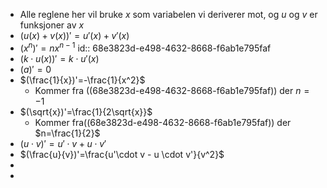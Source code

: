 - Alle reglene her vil bruke $x$ som variabelen vi deriverer mot, og $u$ og $v$ er funksjoner av $x$
- $(u(x)+v(x))'=u'(x)+v'(x)$
- $(x^n)'=nx^{n-1}$
  id:: 68e3823d-e498-4632-8668-f6ab1e795faf
- $(k\cdot u(x))'=k\cdot u'(x)$
- $(a)'=0$
- $(\frac{1}{x})'=-\frac{1}{x^2}$
	- Kommer fra ((68e3823d-e498-4632-8668-f6ab1e795faf)) der $n=-1$
- $(\sqrt{x})'=\frac{1}{2\sqrt{x}}$
	- Kommer fra((68e3823d-e498-4632-8668-f6ab1e795faf)) der $n=\frac{1}{2}$
- $(u\cdot v)'=u'\cdot v + u \cdot v'$
- $(\frac{u}{v})'=\frac{u'\cdot v - u \cdot v'}{v^2}$
-
-